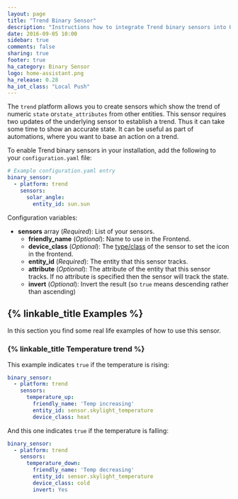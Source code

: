 ```yaml
---
layout: page
title: "Trend Binary Sensor"
description: "Instructions how to integrate Trend binary sensors into Home Assistant."
date: 2016-09-05 10:00
sidebar: true
comments: false
sharing: true
footer: true
ha_category: Binary Sensor
logo: home-assistant.png
ha_release: 0.28
ha_iot_class: "Local Push"
---
```


The `trend` platform allows you to create sensors which show the trend of numeric `state` or`state_attributes` from other entities. This sensor requires two updates of the underlying sensor to establish a trend. Thus it can take some time to show an accurate state. It can be useful as part of automations, where you want to base an action on a trend.

To enable Trend binary sensors in your installation, add the following to your `configuration.yaml` file:

```yaml
# Example configuration.yaml entry
binary_sensor:
  - platform: trend
    sensors:
      solar_angle:
        entity_id: sun.sun
```

Configuration variables:

- **sensors** array (*Required*): List of your sensors.
  - **friendly_name** (*Optional*): Name to use in the Frontend.
  - **device_class** (*Optional*): The [type/class](/components/binary_sensor/) of the sensor to set the icon in the frontend.
  - **entity_id** (*Required*): The entity that this sensor tracks.
  - **attribute** (*Optional*): The attribute of the entity that this sensor tracks. If no attribute is specified then the sensor will track the state.
  - **invert** (*Optional*): Invert the result (so `true` means descending rather than ascending)

## {% linkable_title Examples %}

In this section you find some real life examples of how to use this sensor.

### {% linkable_title Temperature trend %}

This example indicates `true` if the temperature is rising:

```yaml
binary_sensor:
  - platform: trend
    sensors:
      temperature_up:
        friendly_name: 'Temp increasing'
        entity_id: sensor.skylight_temperature
        device_class: heat
```

And this one indicates `true` if the temperature is falling:

```yaml
binary_sensor:
  - platform: trend
    sensors:
      temperature_down:
        friendly_name: 'Temp decreasing'
        entity_id: sensor.skylight_temperature
        device_class: cold
        invert: Yes
```
